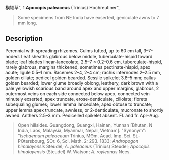 楔颖草",
1.**Apocopis paleaceus** (Trinius) Hochreutiner",

> Some specimens from NE India have exserted, geniculate awns to 7 mm long.

## Description
Perennial with spreading rhizomes. Culms tufted, up to 60 cm tall, 3–7-noded. Leaf sheaths glabrous below middle, tuberculate-hispid toward blade; leaf blades linear-lanceolate, 2.5–7 × 0.2–0.6 cm, tuberculate-hispid, rarely glabrous, margins thickened, sometimes pectinate-hispid, apex acute; ligule 0.5–1 mm. Racemes 2–4, 2–4 cm; rachis internodes 2–2.5 mm, golden ciliate; pedicel golden bearded. Sessile spikelet 3.8–5 mm; callus golden bearded; lower glume broadly oblong, leathery, dark brown with a pale yellowish scarious band around apex and upper margins, glabrous, 2 outermost veins on each side connected below apex, connected vein minutely exserted, apex truncate, erose-denticulate, ciliolate; florets subequaling glumes; lower lemma lanceolate, apex obtuse to truncate; upper lemma apex truncate, awnless, or 2-denticulate, mucronate to shortly awned. Anthers 2.5–3 mm. Pedicelled spikelet absent. Fl. and fr. Apr–Aug.

> Open hillsides. Guangdong, Guangxi, Hainan, Yunnan [Bhutan, N India, Laos, Malaysia, Myanmar, Nepal, Vietnam].
  "Synonym": "*Ischaemum paleaceum* Trinius, MΘm. Acad. Imp. Sci. St.-PΘtersbourg, SΘr. 6, Sci. Math. 2: 293. 1833; *Andropogon himalayensis* Steudel; *A. paleaceus* (Trinius) Steudel; *Apocopis himalayensis* (Steudel) W. Watson; *A. royleanus* Nees.
